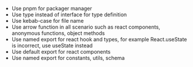 - Use pnpm for packager manager
- Use type instead of interface for type definition
- Use kebab-case for file name
- Use arrow function in all scenario such as react components, anonymous functions, object methods
- Use named export for react hook and types, for example React.useState is incorrect, use useState instead
- Use default export for react components
- Use named export for constants, utils, schema
